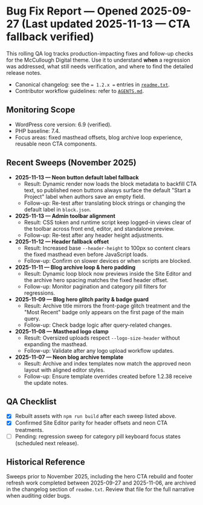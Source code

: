 # Bug Fix Report — Opened 2025-09-27 (Last updated 2025-11-13 — CTA fallback verified)

This rolling QA log tracks production-impacting fixes and follow-up checks for the McCullough Digital theme. Use it to understand **when** a regression was addressed, what still needs verification, and where to find the detailed release notes.

- Canonical changelog: see the `= 1.2.x =` entries in [`readme.txt`](readme.txt).
- Contributor workflow guidelines: refer to [`AGENTS.md`](AGENTS.md).

## Monitoring Scope
- WordPress core version: 6.9 (verified).
- PHP baseline: 7.4.
- Focus areas: fixed masthead offsets, blog archive loop experience, reusable neon CTA components.

## Recent Sweeps (November 2025)
- **2025-11-13 — Neon button default label fallback**
  - Result: Dynamic render now loads the block metadata to backfill CTA text, so published neon buttons always surface the default "Start a Project" label when authors save an empty field.
  - Follow-up: Re-test after translating block strings or changing the default label in `block.json`.
- **2025-11-13 — Admin toolbar alignment**
  - Result: CSS token and runtime script keep logged-in views clear of the toolbar across front end, editor, and standalone preview.
  - Follow-up: Re-test after any header height adjustments.
- **2025-11-12 — Header fallback offset**
  - Result: Increased base `--header-height` to 100px so content clears the fixed masthead even before JavaScript loads.
  - Follow-up: Confirm on slower devices or when scripts are blocked.
- **2025-11-11 — Blog archive loop & hero padding**
  - Result: Dynamic loop block now previews inside the Site Editor and the archive hero spacing matches the fixed header offset.
  - Follow-up: Monitor pagination and category pill filters for regressions.
- **2025-11-09 — Blog hero glitch parity & badge guard**
  - Result: Archive title mirrors the front-page glitch treatment and the "Most Recent" badge only appears on the first page of the main query.
  - Follow-up: Check badge logic after query-related changes.
- **2025-11-08 — Masthead logo clamp**
  - Result: Oversized uploads respect `--logo-size-header` without expanding the masthead.
  - Follow-up: Validate after any logo upload workflow updates.
- **2025-11-07 — Neon blog archive template**
  - Result: Archive and index templates now match the approved neon layout with aligned editor styles.
  - Follow-up: Ensure template overrides created before 1.2.38 receive the update notes.

## QA Checklist
- [x] Rebuilt assets with `npm run build` after each sweep listed above.
- [x] Confirmed Site Editor parity for header offsets and neon CTA treatments.
- [ ] Pending: regression sweep for category pill keyboard focus states (scheduled next release).

## Historical Reference
Sweeps prior to November 2025, including the hero CTA rebuild and footer refresh work completed between 2025-09-27 and 2025-11-06, are archived in the changelog section of `readme.txt`. Review that file for the full narrative when auditing older bugs.
